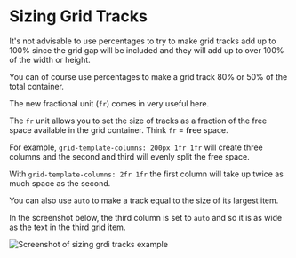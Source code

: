 # Sizing Grid Tracks

It's not advisable to use percentages to try to make grid tracks add up to 100% since the grid gap will be included and they will add up to over 100% of the width or height.

You can of course use percentages to make a grid track 80% or 50% of the total container.

The new fractional unit (`fr`) comes in very useful here.

The `fr` unit allows you to set the size of tracks as a fraction of the free space available in the grid container. Think `fr` = **fr**ee space.

For example, `grid-template-columns: 200px 1fr 1fr` will create three columns and the second and third will evenly split the free space.

With `grid-template-columns: 2fr 1fr` the first column will take up twice as much space as the second.

You can also use `auto` to make a track equal to the size of its largest item.

In the screenshot below, the third column is set to `auto` and so it is as wide as the text in the third grid item.

![Screenshot of sizing grdi tracks example](https://res.cloudinary.com/gerhynes/image/upload/q_auto/v1550610341/Screenshot_2019-02-19_Sizing_tracks_itgx1y.png)
